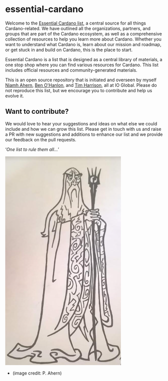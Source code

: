 # essential-cardano
Welcome to the [Essential Cardano list](https://github.com/input-output-hk/essential-cardano/blob/main/essential-cardano-list.md#the-essential-cardano-list), a central source for all things Cardano-related. We have outlined all the organizations, partners, and groups that are part of the Cardano ecosystem, as well as a comprehensive collection of resources to help you learn more about Cardano. Whether you want to understand what Cardano is, learn about our mission and roadmap, or get stuck in and build on Cardano, this is the place to start. 

Essential Cardano is a list that is designed as a central library of materials, a one stop shop where you can find various resources for Cardano. This list includes official resources and community-generated materials. 

This is an open source repository that is initiated and overseen by myself [Niamh Ahern](https://iohk.io/en/team/niamh-ahern), [Ben O'Hanlon](https://iohk.io/en/team/ben-ohanlon), and [Tim Harrison](https://iohk.io/en/team/tim-harrison), all at IO Global. Please do not reproduce this list, but we encourage you to contribute and help us evolve it. 

## Want to contribute? ##
We would love to hear your suggestions and ideas on what else we could include and how we can grow this list. Please get in touch with us and raise a PR with new suggestions and additions to enhance our list and we provide our feedback on the pull requests.

   ‘*One list to rule them all...*’

![wizard](saruman.PNG)
- (image credit: P. Ahern)
